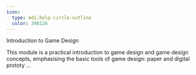 ```yaml
---
icon:
  type: mdi:help-circle-outline
  color: 398126
---
```

Introduction to Game Design

This module is a practical introduction to game design and game design concepts, emphasising the basic tools of game design: paper and digital prototy ... 
